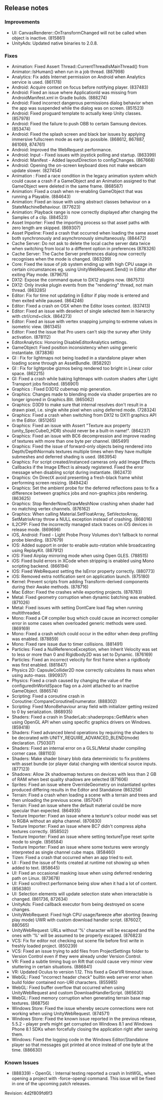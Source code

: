 ## Release notes

### Improvements

-   UI: CanvasRenderer::OnTransformChanged will not be called when object is inactive. (815861)
-   UnityAds: Updated native binaries to 2.0.8.

### Fixes

-   Animation: Fixed Assert Thread::CurrentThreadIsMainThread() from Animator::IsHuman() when run in a job thread. (887998)
-   Analytics: Fix adds Internet permission on Android when Analytics service is used. (861178)
-   Android: Acquire context on focus before notifying player. (837483)
-   Android: Fixed an issue where ApplicationId was missing from AndroidManifest.xml in Gradle builds. (888274)
-   Android: Fixed incorrect dangerous permissions dialog behavior when the app was suspended while the dialog was on screen. (851523)
-   Android: Fixed proguard template to actually keep Unity classes. (857978)
-   Android: Fixed the failure to push OBB to certain Samsung devices. (853474)
-   Android: Fixed the splash screen and black bar issues by applying immersive fullscreen mode as early as possible. (868612, 867887, 861069, 874761)
-   Android: Improved the WebRequest performance.
-   Android: Input - Fixed issues with joystick polling and startup. (863399)
-   Android: Manifest - Added layoutDirection to configChanges. (867668)
-   Android: Opening the on-screen keyboard does not make webcam update slower. (827454)
-   Animation : Fixed a race condition in the legacy animation system which could cause a crash if a GameObject and an Animation assigned to that GameObject were deleted in the same frame. (868587)
-   Animation: Fixed a crash when re-enabling GameObject that was running a Playable. (884643)
-   Animation: Fixed an issue with using abstract classes behaviour on a StateMachineBehaviour. (877623)
-   Animation: Playback range is now correctly displayed after changing the Samples of a clip. (884523)
-   Asset Importer: Fixed the importing process so that asset paths with zero length are skipped. (869307)
-   Asset Pipeline: Fixed a crash that occurred when loading the same asset both synchronously and asynchronously simultaneously. (884472)
-   Cache Server: Do not ask to delete the local cache server data twice when switching from local to a different option in preferences (878326)
-   Cache Server: The Cache Server preferences dialog now correctly recognises when the mode is changed. (863299)
-   Core: Fixed the issue of job system ending up with high CPU usage in certain circumstances eg. using UnityWebRequest.Send() in Editor after exiting Play mode. (879675)
-   DX12: Expose the command queue to DX12 plugins now. (867573)
-   DX12: Only invoke plugin events from the \"rendering\" thread, not main thread. (863285)
-   Editor: Fix for time not updating in Editor if play mode is entered and then exited while paused. (864246)
-   Editor: Fixed a crash on OSX when the Editor loses context. (837413)
-   Editor: Fixed an issue with deselect of single selected item in hierarchy with ctrl/cmd+click. (864273)
-   Editor: Fixed an issue with vertex snapping jumping to extreme values in isometric view. (861345)
-   Editor: Fixed the issue that Pro users can\'t skip the survey after Unity activation. (878112)
-   EditorAnalytics: Honoring DisableEditorAnalytics settings.
-   GameObject: Fixed position inconsistency when using generic instantiate. (873836)
-   GI : Fix for lightmaps not being loaded in a standalone player when loading scene through an AssetBundle. (858292)
-   GI : Fix for lightprobe gizmos being rendered too bright in Linear color space. (862215)
-   GI: Fixed a crash while baking lightmaps with custom shaders after Light Transport jobs finished. (856901)
-   Graphics : Fixed D3D12 cubemap mip generation.
-   Graphics: Changes made to blending mode via shader properties are no longer ignored in Graphics.Blit. (865062)
-   Graphics: D3D9 to make sure that internal resolves don\'t result in a drawn pixel, i.e. single white pixel when using deferred mode. (728324)
-   Graphics: Fixed a crash when switching from DX12 to DX11 graphics API in the Editor. (851265)
-   Graphics: Fixed an issue with Assert \"Texture aux property (unity_SpecCube0_HDR) should never be a built-in name!\". (864237)
-   Graphics: Fixed an issue with BC6 decompression and improve reading of textures with more than one byte per channel. (865491)
-   Graphics: Fixed the issue of forward-only objects being rendered into Depth/DepthNormals textures multiple times when they have multiple submeshes and deferred shading is used. (863954)
-   Graphics: For script created/instanced cameras only add Image Effects Callbacks if the Image Effect is already registered. Fixed the error message when disabling script during instantiate. (862473)
-   Graphics: On DirectX avoid presenting a fresh-black frame whilst performing screen resizing. (849424)
-   Graphics: Set the ambient probe for the deferred reflections pass to fix a difference between graphics jobs and non-graphics jobs rendering. (863625)
-   Graphics: Stop RenderNow/DrawMeshNow crashing when shader had no matching vertex channels. (876162)
-   Graphics: When calling Material.SetFloatArray, SetVectorArray, SetMatrixArray throw a NULL exception instead of crashing. (868016)
-   IL2CPP: Fixed the incorrectly managed stack traces on iOS devices in release mode. (869696)
-   iOS, Android: Fixed - Light Probe Proxy Volumes don\'t fallback to normal probe blending. (837679)
-   IOS: Added support in order to enable auto-rotation while broadcasting using ReplayKit. (887912)
-   iOS: Fixed Airplay mirroring mode when using Open GLES. (788515)
-   iOS: Fixed build errors in XCode when stripping is enabled using Mono scripting backend. (866194)
-   IOS: Fixed WebRequest setting the IsError property correctly. (880773)
-   iOS: Removed extra notification sent on application launch. (875180)
-   Kernel: Prevent scripts from adding Transform-derived components during their Awake methods. (878716)
-   Mac Editor: Fixed the crashes while exporting projects. (878783)
-   Metal: Fixed geometry corruption when dynamic batching was enabled. (871026)
-   Metal: Fixed issues with setting DontCare load flag when running multithreaded.
-   Mono: Fixed a C# compiler bug which could cause an incorrect compiler error in some cases when overloaded generic methods were used. (869169)
-   Mono: Fixed a crash which could occur in the editor when deep profiling was enabled. (878859)
-   Mono: Fixed rare issue due to timer collisions. (881491)
-   Particles: Fixed a NullReferenceException, when Inherit Velocity was set to less or more than 0 and Rigidbody2D was set to Dynamic. (876169)
-   Particles: Fixed an incorrect velocity for first frame when a rigidbody was first enabled. (881847)
-   Physics 2D: CapsuleCollider2D now correctly calculates its mass when using auto-mass. (890937)
-   Physics: Fixed a crash caused by changing the value of the configuredInWorldSpace flag on a Joint attached to an inactive GameObject. (886574)
-   Scripting: Fixed a coroutine crash in Coroutine::CompareCoroutineEnumerator. (888302)
-   Scripting: Fixed MonoBehaviour array field with initializer getting resized to 0 by serialization. (868935)
-   Shaders: Fixed a crash in ShaderLab::shaderprops::GetMatrix when using OpenGL API when using specific graphics drivers on Windows. (859418)
-   Shaders: Fixed advanced blend operations by requiring the shaders to be decorated with UNITY_REQUIRE_ADVANCED_BLEND(mode) declaration. (750307)
-   Shaders: Fixed an internal error on a GLSL/Metal shader compiling corner case. (881103)
-   Shaders: Make shader binary blob data deterministic to fix problems with asset bundle (or player data) changing with identical source inputs. (877123)
-   Shadows: Allow 2k shadowmap textures on devices with less than 2 GB of RAM when best quality shadows are selected (871606)
-   Sprites: Fixed an issue where OverrideGeometry on instantiated sprites produced differing results in the Editor and Standalone (863256)
-   Terrain: Fixed a crash when loading a scene with a terrain and trees and then unloading the previous scene. (857047)
-   Terrain: Fixed an issue where the default material could be more specular than expected. (864935)
-   Texture Importer: Fixed an issue where a texture\'s colour model was set to RGBA without an alpha channel. (870830)
-   Texture Importer: Fixed an issue where BC7 didn\'t compress alpha textures correctly. (858502)
-   Texture Importer: Fixed an issue where setting textureType reset sprite mode to single. (856584)
-   Texture Importer: Fixed an issue where some textures were wrongly interpreted as single channel cube maps. (858460)
-   Tizen: Fixed a crash that occurred when an app tried to exit.
-   UI : Fixed the issue of fonts created at runtime not showing up when added to text. (858645)
-   UI: Fixed an occasional masking issue when using deferred rendering path on Linux. (873678)
-   UI: Fixed scrollrect performance being slow when it had a lot of content. (856380)
-   UI: Selection elements will update selection state when interactable is changed. (861736, 872634)
-   UnityAds: Fixed callback executor from being destroyed on scene changes.
-   UnityWebRequest: Fixed high CPU usage/fareeze after aborting (leaving play mode) UWR with custom download handler script. (876027, 880565)
-   UnityWebRequest: URLs without \'%\' character will be escaped and the ones with \'%\' will be assumed to be properly escaped. (876823)
-   VCS: Fix for editor not checking out scene file before first write in freshly loaded project. (850239)
-   VCS: Fixed an issue trying to add files from ProjectSettings folder to Version Control even if they were already under Version Control.
-   VR: Fixed a subtle timing bug on Rift that could cause very minor view stuttering in certain situations. (886841)
-   VR: Updated Oculus to version 1.12. This fixed a GearVR timeout issue.
-   WebGL: Fixed \"incorrect header check\" builtin web server error when build folder contained non-URI characters. (855985)
-   WebGL: Fixed buffer overflow that occurred when using UnityWebRequest and custom DownloadHandlerScript. (865630)
-   WebGL: Fixed memory corruption when generating terrain base map textures. (868756)
-   Windows Store: Fixed the issue whereby secure connections were not working when using UnityWebRequest. (874571)
-   Windows Store: Fixed the known issue reported in the previous release, 5.5.2 - player prefs might get corrupted on Windows 8.1 and Windows Phone 8.1 SDKs when forcefully closing the application right after saving them.
-   Windows: Fixed the logging code in the Windows Editor/Standalone player so that messages got printed at once instead of one byte at the time. (886630)

### Known Issues

-   \(888339\) - OpenGL : Internal testing reported a crash in InitWGL, when opening a project with -force-opengl command. This issue will be fixed in one of the upcoming patch releases.

Revision: 4d2f809fd6f3

